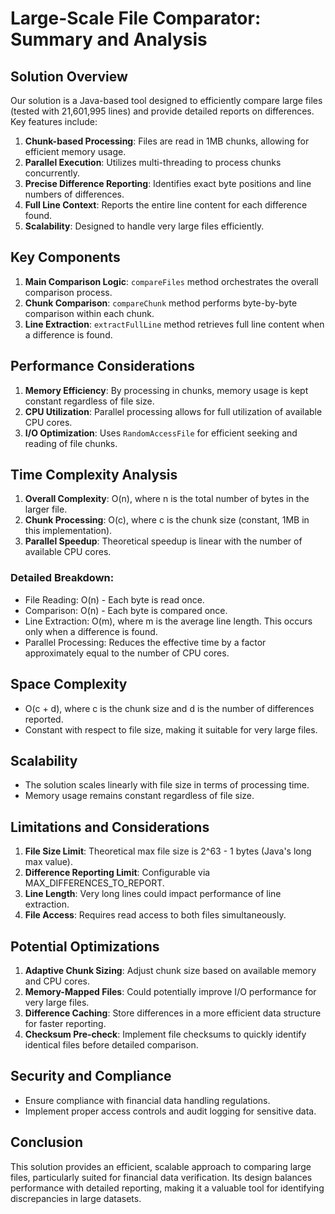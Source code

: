 # Large-Scale File Comparator: Summary and Analysis

## Solution Overview

Our solution is a Java-based tool designed to efficiently compare large files (tested with 21,601,995 lines) and provide detailed reports on differences. Key features include:

1. **Chunk-based Processing**: Files are read in 1MB chunks, allowing for efficient memory usage.
2. **Parallel Execution**: Utilizes multi-threading to process chunks concurrently.
3. **Precise Difference Reporting**: Identifies exact byte positions and line numbers of differences.
4. **Full Line Context**: Reports the entire line content for each difference found.
5. **Scalability**: Designed to handle very large files efficiently.

## Key Components

1. **Main Comparison Logic**: `compareFiles` method orchestrates the overall comparison process.
2. **Chunk Comparison**: `compareChunk` method performs byte-by-byte comparison within each chunk.
3. **Line Extraction**: `extractFullLine` method retrieves full line content when a difference is found.

## Performance Considerations

1. **Memory Efficiency**: By processing in chunks, memory usage is kept constant regardless of file size.
2. **CPU Utilization**: Parallel processing allows for full utilization of available CPU cores.
3. **I/O Optimization**: Uses `RandomAccessFile` for efficient seeking and reading of file chunks.

## Time Complexity Analysis

1. **Overall Complexity**: O(n), where n is the total number of bytes in the larger file.
2. **Chunk Processing**: O(c), where c is the chunk size (constant, 1MB in this implementation).
3. **Parallel Speedup**: Theoretical speedup is linear with the number of available CPU cores.

### Detailed Breakdown:
- File Reading: O(n) - Each byte is read once.
- Comparison: O(n) - Each byte is compared once.
- Line Extraction: O(m), where m is the average line length. This occurs only when a difference is found.
- Parallel Processing: Reduces the effective time by a factor approximately equal to the number of CPU cores.

## Space Complexity
- O(c + d), where c is the chunk size and d is the number of differences reported.
- Constant with respect to file size, making it suitable for very large files.

## Scalability
- The solution scales linearly with file size in terms of processing time.
- Memory usage remains constant regardless of file size.

## Limitations and Considerations
1. **File Size Limit**: Theoretical max file size is 2^63 - 1 bytes (Java's long max value).
2. **Difference Reporting Limit**: Configurable via MAX_DIFFERENCES_TO_REPORT.
3. **Line Length**: Very long lines could impact performance of line extraction.
4. **File Access**: Requires read access to both files simultaneously.

## Potential Optimizations
1. **Adaptive Chunk Sizing**: Adjust chunk size based on available memory and CPU cores.
2. **Memory-Mapped Files**: Could potentially improve I/O performance for very large files.
3. **Difference Caching**: Store differences in a more efficient data structure for faster reporting.
4. **Checksum Pre-check**: Implement file checksums to quickly identify identical files before detailed comparison.

## Security and Compliance
- Ensure compliance with financial data handling regulations.
- Implement proper access controls and audit logging for sensitive data.

## Conclusion
This solution provides an efficient, scalable approach to comparing large files, particularly suited for financial data verification. Its design balances performance with detailed reporting, making it a valuable tool for identifying discrepancies in large datasets.